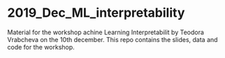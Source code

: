 # 2019_Dec_ML_interpretability
Material for the workshop achine Learning Interpretabilit by Teodora Vrabcheva on the 10th december. This repo contains the slides, data and code for the workshop.
